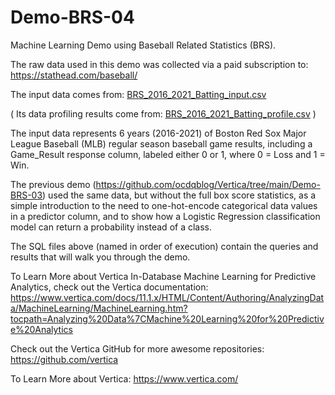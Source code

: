 # Demo-BRS-04

Machine Learning Demo using Baseball Related Statistics (BRS). 

The raw data used in this demo was collected via a paid subscription to: https://stathead.com/baseball/ 

The input data comes from: [BRS_2016_2021_Batting_input.csv](https://github.com/ocdqblog/Vertica/blob/main/csv/BRS_2016_2021_Batting_input.csv)

( Its data profiling results come from: [BRS_2016_2021_Batting_profile.csv](https://github.com/ocdqblog/Vertica/blob/main/csv/BRS_2016_2021_Batting_profile.csv) )

The input data represents 6 years (2016-2021) of Boston Red Sox Major League Baseball (MLB) regular season baseball game results, including a Game_Result response column, labeled either 0 or 1, where 0 = Loss and 1 = Win.

The previous demo (https://github.com/ocdqblog/Vertica/tree/main/Demo-BRS-03) used the same data, but without the full box score statistics, as a simple introduction to the need to one-hot-encode categorical data values in a predictor column, and to show how a Logistic Regression classification model can return a probability instead of a class. 

The SQL files above (named in order of execution) contain the queries and results that will walk you through the demo.

To Learn More about Vertica In-Database Machine Learning for Predictive Analytics, check out the Vertica documentation: https://www.vertica.com/docs/11.1.x/HTML/Content/Authoring/AnalyzingData/MachineLearning/MachineLearning.htm?tocpath=Analyzing%20Data%7CMachine%20Learning%20for%20Predictive%20Analytics 

Check out the Vertica GitHub for more awesome repositories: https://github.com/vertica

To Learn More about Vertica: https://www.vertica.com/ 
